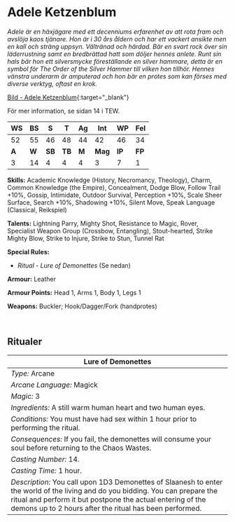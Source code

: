 # Adele Ketzenblum
_Adele är en häxjägare med ett decenniums erfarenhet
av att rota fram och avslöja kaos tjänare. Hon är i 30
års åldern och har ett vackert ansikte men en kall och
sträng uppsyn. Vältränad och härdad. Bär en svart
rock över sin läderrustning samt en bredbrättad hatt
som döljer hennes anlete. Runt sin hals bär hon ett
silversmycke föreställande en silver hammare, detta
är en symbol för The Order of the Silver Hammer till
vilken hon tillhör. Hennes vänstra underarm är
amputerad och hon bär en protes som kan förses
med diverse verktyg, oftast en krok._

[Bild - Adele Ketzenblum](https://drive.google.com/file/d/0B1mLHM9FvbskOHROSThCZ2JaV28/view?usp=sharing){:target="_blank"}

För mer information, se sidan 14 i TEW.

|**WS**|**BS**|**S**|**T**|**Ag**|**Int**|**WP**|**Fel**|
|--|--|-|-|--|---|--|---|
|52|55|46|48|44|42|46|34|
|**A**|**W**|**SB**|**TB**|**M**|**Mag**|**IP**|**FP**|
|3|14|4|4|4|3|7|1|

**Skills:** Academic Knowledge (History, Necromancy, Theology),
Charm, Common Knowledge (the Empire), Concealment, Dodge Blow,
Follow Trail +10%, Gossip, Intimidate, Outdoor Survival,
Perception +10%, Scale Sheer Surface, Search +10%, Shadowing +10%,
Silent Move, Speak Language (Classical, Reikspiel) 

**Talents:** Lightning Parry, Mighty Shot, Resistance to Magic,
Rover, Specialist Weapon Group (Crossbow, Entangling), Stout-hearted,
Strike Mighty Blow, Strike to Injure, Strike to Stun, Tunnel Rat

**Special Rules:**
* _Ritual - Lure of Demonettes_ (Se nedan)

**Armour:** Leather

**Armour Points:** Head 1, Arms 1, Body 1, Legs 1

**Weapons:** Buckler; Hook/Dagger/Fork (handprotes)

<br>

## Ritualer

|Lure of Demonettes|
|---------------|
|_Type:_ Arcane|
|_Arcane Language:_ Magick|
|_Magic:_ 3|
|_Ingredients:_ A still warm human heart and two human eyes.|
|_Conditions:_ You must have had sex within 1 hour prior to performing the ritual.|
|_Consequences:_ If you fail, the demonettes will consume your soul before returning to the Chaos Wastes.|
|_Casting Number:_ 14.|
|_Casting Time:_ 1 hour.|
|_Description:_ You call upon 1D3 Demonettes of Slaanesh to enter the world of the living and do you bidding. You can prepare the ritual and perform it but postpone the actual entering of the demons up to 2 hours after the ritual has been performed.|